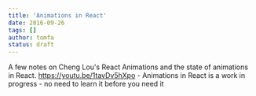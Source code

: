 ```yaml
---
title: 'Animations in React'
date: 2016-09-26
tags: []
author: tomfa
status: draft
---
```


A few notes on Cheng Lou's React Animations and the state of animations in React. https://youtu.be/1tavDv5hXpo - Animations in React is a work in progress - no need to learn it before you need it
